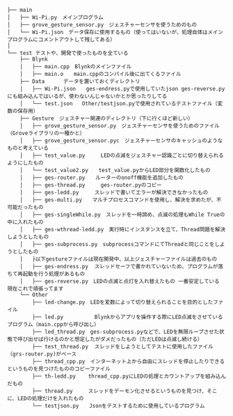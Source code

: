     ├── main
    │   ├── Wi-Pi.py　メインプログラム
    │   ├── grove_gesture_sensor.py　ジェスチャーセンサを使うためのもの
    │   └── Wi-Pi.json　データ保存に使用するもの（使ってはいないが、処理自体はメインプログラムにコメントアウトして残してある）
    │
    └── test テストや、開発で使ったものを全ている
        ├── Blynk
        │   ├── main.cpp　Blynkのメインファイル
        │   ├── main.o　　main.cppのコンパイル後に出てくるファイル
        ├── Data      データを置いておくディレクトリ
        │   ├── Wi-Pi.json　　ges-endress.pyで使用していたjson ges-reverse.pyにも組み込んではいるが、使わないんじゃないかとか思ったりしてる
        │   └── test.json   Other/testjson.pyで使用されているテストファイル（変数の保存用）
        ├── Gesture　ジェスチャー関連のディレクトリ（下に行くほど新しい）
        │   ├── grove_gesture_sensor.py　ジェスチャーセンサを使うためのファイル（Groveライブラリの一種かと）
        │   ├── grove_gesture_sensor.pyc　ジェスチャーセンサのキャッシュのようなものと考えている
        │   ├── test_value.py     LEDの点滅をジェスチャー認識ごとに切り替えられるようにしたもの
        │   └── test_value2.py　　test_value.pyからLED部分を関数化したもの
        │   ├── ges-router.py　　ルーターのonoff機能を追加したもの
        │   ├── ges-thread.py     ges-router.pyのコピー
        │   ├── ges-ledd.py     スレッドで書いてエラーが解決できなかったもの
        │   ├── ges-multi.py　　マルチプロセスコマンドを使用し、解決を求めたが、不可能だったもの
        │   ├── ges-singleWhile.py　スレッドを一時諦め、点滅の処理もWhile Trueの中に入れたもの
        │   ├── ges-wthread-ledd.py　実行時にインスタンスを立て、Thread問題を解決しようとしたもの
        │   ├── ges-subprocess.py　subprocessコマンドにてThreadと同じことをしようとしたもの
        │   ├以下gestureファイルは現在開発中、以上ジェスチャーファイルは過去のもの
        │   ├── ges-endress.py  スレッドセーフで書かれていないため、プログラムが落ちて再起動を行う処理があるもの
        │   ├── ges-reverse.py　LEDの点滅と点灯を入れ替えたもの 一番安定している 現在これで頑張ってます
        └── Other
            ├── led-change.py　LEDを変数によって切り替えられることを目的としたファイル
            ├── led.py          Blynkからアプリを操作する際にLED点滅をさせているプログラム（main.cppから呼び出し）
            ├── led_thread.py　ges-subprocess.pyなどで、LEDを無限ループさせた状態で呼び出せば行けるのかと想定したがダメだったもの（ただLEDは点滅し続ける）
            ├── test_thread.py  スレッドをしようとしてテストに使用したファイル（grs-router.py)がベース
            ├── thread_cpp.py　インターネット上から自由にスレッドを停止したりできるというものを見つけたもののコピーファイル
            ├── th-ledd.py    thread_cpp.pyにLEDの処理とカウントアップを組み込んだもの
            ├── thread.py　　　スレッドをデーモン化させるというものを見つけ、そこに、LEDの処理だけを入れたもの
            └── testjson.py　　Jsonをテストするために使用しているプログラム
